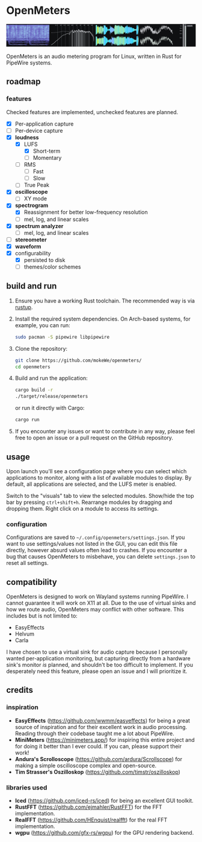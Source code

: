 # OpenMeters

![preview](screenshots/preview.png)

OpenMeters is an audio metering program for Linux, written in Rust for PipeWire systems.

## roadmap

### features

Checked features are implemented, unchecked features are planned.

- [x] Per-application capture
- [ ] Per-device capture
- [x] **loudness**
  - [x] LUFS
    - [x] Short-term
    - [ ] Momentary
  - [ ] RMS
    - [ ] Fast
    - [ ] Slow
  - [ ] True Peak
- [x] **oscilloscope**
  - [ ] XY mode
- [x] **spectrogram**
  - [x] Reassignment for better low-frequency resolution
  - [ ] mel, log, and linear scales
- [x] **spectrum analyzer**
  - [ ] mel, log, and linear scales
- [ ] **stereometer**
- [x] **waveform**
- [x] configurability
  - [x] persisted to disk
  - [ ] themes/color schemes

## build and run

1. Ensure you have a working Rust toolchain. The recommended way is via [rustup](https://rustup.rs/).
2. Install the required system dependencies. On Arch-based systems, for example, you can run:

   ```bash
   sudo pacman -S pipewire libpipewire 
   ```

3. Clone the repository:

   ```bash
   git clone https://github.com/mokeWe/openmeters/
   cd openmeters
   ```

4. Build and run the application:

   ```bash
   cargo build -r
   ./target/release/openmeters
   ```

   or run it directly with Cargo:

   ```bash
   cargo run
   ```

5. If you encounter any issues or want to contribute in any way, please feel free to open an issue or a pull request on the GitHub repository.

## usage

Upon launch you'll see a configuration page where you can select which applications to monitor, along with a list of available modules to display. By default, all applications are selected, and the LUFS meter is enabled.

Switch to the "visuals" tab to view the selected modules. Show/hide the top bar by pressing `ctrl+shift+h`. Rearrange modules by dragging and dropping them. Right click on a module to access its settings.

### configuration

Configurations are saved to `~/.config/openmeters/settings.json`. If you want to use settings/values not listed in the GUI, you can edit this file directly, however absurd values often lead to crashes.
If you encounter a bug that causes OpenMeters to misbehave, you can delete `settings.json` to reset all settings.

## compatibility

OpenMeters is designed to work on Wayland systems running PipeWire. I cannot guarantee it will work on X11 at all. Due to the use of virtual sinks and how we route audio, OpenMeters may conflict with other software. This includes but is not limited to:

- EasyEffects
- Helvum
- Carla

I have chosen to use a virtual sink for audio capture because I personally wanted per-application monitoring, but capturing directly from a hardware sink's monitor _is_ planned, and shouldn't be too difficult to implement. If you desperately need this feature, please open an issue and I will prioritize it.

## credits

### inspiration

- **EasyEffects** (<https://github.com/wwmm/easyeffects>) for being a great source of inspiration and for their excellent work in audio processing. Reading through their codebase taught me a lot about PipeWire.
- **MiniMeters** (<https://minimeters.app/>) for inspiring this entire project and for doing it better than I ever could. If you can, please support their work!
- **Andura's Scrolloscope** (<https://github.com/ardura/Scrollscope>) for making a simple oscilloscope complex and open-source.
- **Tim Strasser's Oszilloskop** (<https://github.com/timstr/oszilloskop>)

### libraries used

- **Iced** (<https://github.com/iced-rs/iced>) for being an excellent GUI toolkit.
- **RustFFT** (<https://github.com/ejmahler/RustFFT>) for the FFT implementation.
- **RealFFT** (<https://github.com/HEnquist/realfft>) for the real FFT implementation.
- **wgpu** (<https://github.com/gfx-rs/wgpu>) for the GPU rendering backend.
